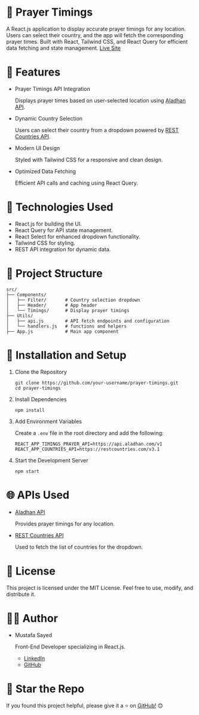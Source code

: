 # 🕌 Prayer Timings

A React.js application to display accurate prayer timings for any location.
Users can select their country, and the app will fetch the corresponding prayer times.
Built with React, Tailwind CSS, and React Query for efficient data fetching and state management. [Live Site](https://prayer-timings-two.vercel.app/)

# 🌟 Features

- Prayer Timings API Integration

  Displays prayer times based on user-selected location using [Aladhan API](https://aladhan.com/prayer-times-api).

- Dynamic Country Selection

  Users can select their country from a dropdown powered by [REST Countries API](https://restcountries.com/).

- Modern UI Design

  Styled with Tailwind CSS for a responsive and clean design.

- Optimized Data Fetching

  Efficient API calls and caching using React Query.

# 🚀 Technologies Used

- React.js for building the UI.
- React Query for API state management.
- React Select for enhanced dropdown functionality.
- Tailwind CSS for styling.
- REST API integration for dynamic data.

# 📂 Project Structure

    src/
    ├── Components/
    │   ├── Filter/       # Country selection dropdown
    │   ├── Header/       # App header
    │   └── Timings/      # Display prayer timings
    ├── Utils/
    │   ├── api.js        # API fetch endpoints and configuration
    │   └── handlers.js   # functions and helpers
    ├── App.js            # Main app component

# 🔧 Installation and Setup

1. Clone the Repository

   ```
   git clone https://github.com/your-username/prayer-timings.git
   cd prayer-timings
   ```

2. Install Dependencies

   ```
   npm install
   ```

3. Add Environment Variables

   Create a `.env` file in the root directory and add the following:

   ```
   REACT_APP_TIMINGS_PRAYER_API=https://api.aladhan.com/v1
   REACT_APP_COUNTRIES_API=https://restcountries.com/v3.1
   ```

4. Start the Development Server
   ```
   npm start
   ```

# 🌐 APIs Used

- [Aladhan API](https://aladhan.com/prayer-times-api)

  Provides prayer timings for any location.

- [REST Countries API](https://restcountries.com/)

  Used to fetch the list of countries for the dropdown.

# 📜 License

This project is licensed under the MIT License. Feel free to use, modify, and distribute it.

# 👨‍💻 Author

- Mustafa Sayed

  Front-End Developer specializing in React.js.

  - [LinkedIn](https://www.linkedin.com/in/mustafa-sayed-95088b336/)
  - [GitHub](https://github.com/Mustafa-Sayed-M)

# 🌟 Star the Repo

If you found this project helpful, please give it a ⭐ on [GitHub!](https://github.com/Mustafa-Sayed-M/Prayer-Timings) 😊
